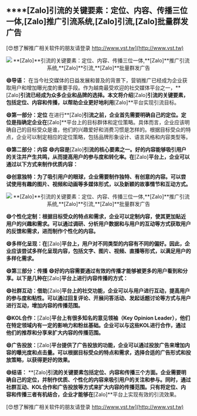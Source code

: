## ****[Zalo]**引流的关键要素：定位、内容、传播三位一体,**[Zalo]**推广引流系统,**[Zalo]**引流,**[Zalo]**批量群发广告**

[😍想了解推广相关软件的朋友请登录 http://www.vst.tw](http://www.vst.tw)

 <center><img src="https://vst.tw/MP4/tuiguang/png/0.png" alt="**[Zalo]**引流的关键要素：定位、内容、传播三位一体,**[Zalo]**推广引流系统,**[Zalo]**引流,**[Zalo]**批量群发广告"></center>

**😄导语：**
在当今社交媒体的日益发展和普及的背景下，营销推广已经成为企业获取用户和增加曝光度的重要手段。作为越南最受欢迎的社交媒体平台之一，**[Zalo]**引流已经成为众多企业和品牌的选择。本文将介绍**[Zalo]**引流的关键要素，包括定位、内容和传播，以帮助企业更好地利用**[Zalo]**平台实现引流目标。

**😄第一部分：定位**
在进行**[Zalo]**引流之前，企业首先需要明确自己的定位。定位是指确定企业在**[Zalo]**平台上的目标群体和定位策略。具体而言，企业应该明确自己的目标受众是谁，他们的兴趣爱好和消费习惯是怎样的。根据目标受众的特点，企业可以制定相应的定位策略，包括品牌形象设计、语言风格和内容类型等。

**😄第二部分：内容**
**😄内容是**[Zalo]**引流的核心要素之一。好的内容能够吸引用户的关注并产生共鸣，从而提高用户的参与度和转化率。在**[Zalo]**平台上，企业可以通过以下方式来制作优质内容：**

**😄创意独特：为了吸引用户的眼球，企业需要制作独特、有创意的内容。可以尝试使用有趣的图片、视频和动画等多媒体形式，以及新颖的故事情节和互动方式。**

 <center><img src="https://vst.tw/MP4/tuiguang/png/7.png" alt="**[Zalo]**引流的关键要素：定位、内容、传播三位一体,**[Zalo]**推广引流系统,**[Zalo]**引流,**[Zalo]**批量群发广告"></center>

**😄个性化定制：根据目标受众的特点和需求，企业可以定制内容，使其更加贴近用户的兴趣和需求。可以通过调研、分析用户数据和与用户的互动等方式获取用户的反馈和需求，进而制作个性化的内容。**

**😄多样化呈现：在**[Zalo]**平台上，用户对不同类型的内容有不同的偏好。因此，企业应该尝试多样化呈现内容，包括文字、图片、视频、直播等形式，以满足用户的多样化需求。**

**😄第三部分：传播**
**😄好的内容需要通过有效的传播才能够被更多的用户看到和分享。以下是几种在**[Zalo]**平台上进行内容传播的方式：**

**😄社群互动：借助**[Zalo]**平台上的社交功能，企业可以与用户进行互动，提高用户的参与度和粘性。可以通过回复评论、开展问答活动、发起话题讨论等方式与用户进行互动，增加内容的传播范围。**

**😄KOL合作：**[Zalo]**平台上有很多知名的意见领袖（Key Opinion Leader），他们在特定领域内有一定的影响力和粉丝基础。企业可以与这些KOL进行合作，通过他们的推荐和分享来扩大内容的传播范围。**

**😄广告投放：**[Zalo]**平台提供了广告投放的功能，企业可以通过投放广告来增加内容的曝光度和点击量。可以根据目标受众的特点和需求，选择合适的广告形式和投放策略，以获得更好的效果。**

**😄结语：**
**[Zalo]**引流的关键要素包括定位、内容和传播三个方面。企业需要明确自己的定位，并制作优质、个性化的内容来吸引用户的关注和参与。同时，通过社群互动、KOL合作和广告投放等方式来扩大内容的传播范围。只有将定位、内容和传播三者有机结合，企业才能够在**[Zalo]**平台上实现有效的引流效果。

[😍想了解推广相关软件的朋友请登录 http://www.vst.tw](http://www.vst.tw)



